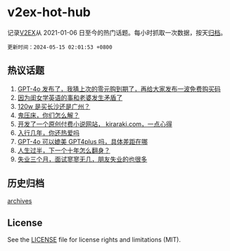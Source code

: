 # v2ex-hot-hub

 记录[V2EX](https://www.v2ex.com/)从 2021-01-06 日至今的热门话题。每小时抓取一次数据，按天[归档](archives)。

`更新时间：2024-05-15 02:01:53 +0800`

## 热议话题

1. [GPT-4o 发布了，我猜上次的零元购到期了，再给大家发布一波免费购买码](https://www.v2ex.com/t/1040609)
1. [因为闺女学英语的事和老婆发生矛盾了](https://www.v2ex.com/t/1040462)
1. [120w 是买长沙还是广州？](https://www.v2ex.com/t/1040470)
1. [鬼压床，你们怎么解？](https://www.v2ex.com/t/1040468)
1. [开发了一个原创付费小说网站， kiraraki.com，一点心得](https://www.v2ex.com/t/1040479)
1. [入行几年，你还热爱吗](https://www.v2ex.com/t/1040612)
1. [GPT-4o 可以媲美 GPT4plus 吗，具体差距在哪](https://www.v2ex.com/t/1040472)
1. [人生过半，下一个十年怎么翻身？](https://www.v2ex.com/t/1040540)
1. [失业三个月，面试寥寥无几，朋友失业的也很多](https://www.v2ex.com/t/1040512)

## 历史归档

[archives](archives)

## License

See the [LICENSE](LICENSE) file for license rights and limitations (MIT).
